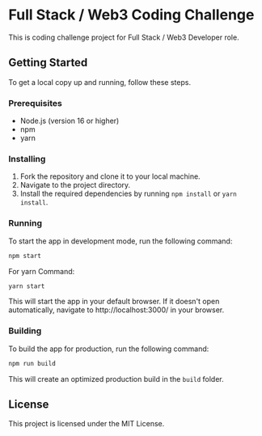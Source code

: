 # Full Stack / Web3 Coding Challenge

This is coding challenge project for Full Stack / Web3 Developer role.

## Getting Started

To get a local copy up and running, follow these steps.

### Prerequisites

- Node.js (version 16 or higher)
- npm
- yarn

### Installing

1. Fork the repository and clone it to your local machine.
2. Navigate to the project directory.
3. Install the required dependencies by running `npm install` or `yarn install`.

### Running

To start the app in development mode, run the following command:

```sh
npm start
```

For yarn Command:
```sh
yarn start
```

This will start the app in your default browser. If it doesn't open automatically, navigate to http://localhost:3000/ in your browser.

### Building

To build the app for production, run the following command:

```sh
npm run build
```

This will create an optimized production build in the `build` folder.

## License

This project is licensed under the MIT License.